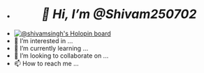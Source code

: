 - <h1 style="text-align:center;"><I>👋 Hi, I’m @Shivam250702</I></h1>
- [![@shivamsingh's Holopin board](https://holopin.me/shivamsingh)](https://holopin.io/@shivamsingh)
- 👀 I’m interested in ...
- 🌱 I’m currently learning ...
- 💞️ I’m looking to collaborate on ...
- 📫 How to reach me ...

<!---
Shivam250702/Shivam250702 is a ✨ special ✨ repository because its `README.md` (this file) appears on your GitHub profile.
You can click the Preview link to take a look at your changes.
--->
